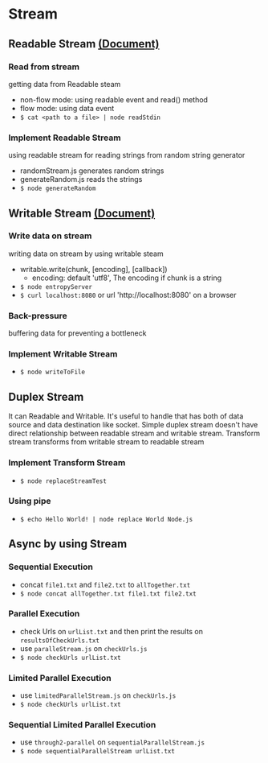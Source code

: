 # Stream

## Readable Stream [(Document)](https://nodejs.org/api/stream.html#stream_readable_streams])

### Read from stream

getting data from Readable steam
- non-flow mode: using readable event and read() method
- flow mode: using data event
- `$ cat <path to a file> | node readStdin`

### Implement Readable Stream

using readable stream for reading strings from random string generator
- randomStream.js generates random strings
- generateRandom.js reads the strings
- `$ node generateRandom`

## Writable Stream [(Document)](https://nodejs.org/api/stream.html#stream_writable_streams])

### Write data on stream

writing data on stream by using writable steam
- writable.write(chunk, [encoding], [callback])
  - encoding: default 'utf8', The encoding if chunk is a string
- `$ node entropyServer`
- `$ curl localhost:8080` or url 'http://localhost:8080' on a browser

### Back-pressure

buffering data for preventing a bottleneck

### Implement Writable Stream

- `$ node writeToFile`

## Duplex Stream

It can Readable and Writable.
It's useful to handle that has both of data source and data destination like socket.
Simple duplex stream doesn't have direct relationship between readable stream and writable stream.
Transform stream transforms from writable stream to readable stream

### Implement Transform Stream

- `$ node replaceStreamTest`

### Using pipe

- `$ echo Hello World! | node replace World Node.js`

## Async by using Stream

### Sequential Execution

- concat `file1.txt` and `file2.txt` to `allTogether.txt`
- `$ node concat allTogether.txt file1.txt file2.txt`

### Parallel Execution

- check Urls on `urlList.txt` and then print the results on `resultsOfCheckUrls.txt`
- use `paralleStream.js` on `checkUrls.js`
- `$ node checkUrls urlList.txt`

### Limited Parallel Execution

- use `limitedParallelStream.js` on `checkUrls.js`
- `$ node checkUrls urlList.txt`

### Sequential Limited Parallel Execution

- use `through2-parallel` on `sequentialParallelStream.js`
- `$ node sequentialParallelStream urlList.txt`
